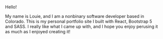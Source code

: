 Hello!

My name is Louie, and I am a nonbinary software developer based in Colorado. This is my personal portfolio site I built with React, Bootstrap 5 and SASS. I really like what I came up with, and I hope you enjoy perusing it as much as I enjoyed creating it!